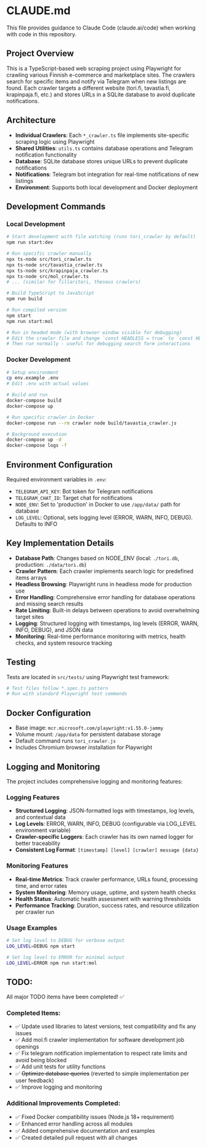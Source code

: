 # CLAUDE.md

This file provides guidance to Claude Code (claude.ai/code) when working with code in this repository.

## Project Overview

This is a TypeScript-based web scraping project using Playwright for crawling various Finnish e-commerce and marketplace sites. The crawlers search for specific items and notify via Telegram when new listings are found. Each crawler targets a different website (tori.fi, tavastia.fi, krapinpaja.fi, etc.) and stores URLs in a SQLite database to avoid duplicate notifications.

## Architecture

- **Individual Crawlers**: Each `*_crawler.ts` file implements site-specific scraping logic using Playwright
- **Shared Utilities**: `utils.ts` contains database operations and Telegram notification functionality
- **Database**: SQLite database stores unique URLs to prevent duplicate notifications
- **Notifications**: Telegram bot integration for real-time notifications of new listings
- **Environment**: Supports both local development and Docker deployment

## Development Commands

### Local Development
```bash
# Start development with file watching (runs tori_crawler by default)
npm run start:dev

# Run specific crawler manually
npx ts-node src/tori_crawler.ts
npx ts-node src/tavastia_crawler.ts
npx ts-node src/krapinpaja_crawler.ts
npx ts-node src/mol_crawler.ts
# ... (similar for fillaritori, theseus crawlers)

# Build TypeScript to JavaScript
npm run build

# Run compiled version
npm start
npm run start:mol

# Run in headed mode (with browser window visible for debugging)
# Edit the crawler file and change `const HEADLESS = true` to `const HEADLESS = false`
# Then run normally - useful for debugging search form interactions
```

### Docker Development
```bash
# Setup environment
cp env.example .env
# Edit .env with actual values

# Build and run
docker-compose build
docker-compose up

# Run specific crawler in Docker
docker-compose run --rm crawler node build/tavastia_crawler.js

# Background execution
docker-compose up -d
docker-compose logs -f
```

## Environment Configuration

Required environment variables in `.env`:
- `TELEGRAM_API_KEY`: Bot token for Telegram notifications
- `TELEGRAM_CHAT_ID`: Target chat for notifications
- `NODE_ENV`: Set to 'production' in Docker to use `/app/data/` path for database
- `LOG_LEVEL`: Optional, sets logging level (ERROR, WARN, INFO, DEBUG). Defaults to INFO

## Key Implementation Details

- **Database Path**: Changes based on NODE_ENV (local: `./tori.db`, production: `./data/tori.db`)
- **Crawler Pattern**: Each crawler implements search logic for predefined items arrays
- **Headless Browsing**: Playwright runs in headless mode for production use
- **Error Handling**: Comprehensive error handling for database operations and missing search results
- **Rate Limiting**: Built-in delays between operations to avoid overwhelming target sites
- **Logging**: Structured logging with timestamps, log levels (ERROR, WARN, INFO, DEBUG), and JSON data
- **Monitoring**: Real-time performance monitoring with metrics, health checks, and system resource tracking

## Testing

Tests are located in `src/tests/` using Playwright test framework:
```bash
# Test files follow *.spec.ts pattern
# Run with standard Playwright test commands
```

## Docker Configuration

- Base image: `mcr.microsoft.com/playwright:v1.55.0-jammy`
- Volume mount: `/app/data` for persistent database storage
- Default command runs `tori_crawler.js`
- Includes Chromium browser installation for Playwright

## Logging and Monitoring

The project includes comprehensive logging and monitoring features:

### Logging Features
- **Structured Logging**: JSON-formatted logs with timestamps, log levels, and contextual data
- **Log Levels**: ERROR, WARN, INFO, DEBUG (configurable via LOG_LEVEL environment variable)
- **Crawler-specific Loggers**: Each crawler has its own named logger for better traceability
- **Consistent Log Format**: `[timestamp] [level] [crawler] message {data}`

### Monitoring Features
- **Real-time Metrics**: Track crawler performance, URLs found, processing time, and error rates
- **System Monitoring**: Memory usage, uptime, and system health checks
- **Health Status**: Automatic health assessment with warning thresholds
- **Performance Tracking**: Duration, success rates, and resource utilization per crawler run

### Usage Examples
```bash
# Set log level to DEBUG for verbose output
LOG_LEVEL=DEBUG npm start

# Set log level to ERROR for minimal output  
LOG_LEVEL=ERROR npm run start:mol
```

## TODO:

All major TODO items have been completed! ✅

### Completed Items:
- ✅ Update used libraries to latest versions, test compatibility and fix any issues
- ✅ Add mol.fi crawler implementation for software development job openings  
- ✅ Fix telegram notification implementation to respect rate limits and avoid being blocked
- ✅ Add unit tests for utility functions
- ✅ ~~Optimize database queries~~ (reverted to simple implementation per user feedback)
- ✅ Improve logging and monitoring

### Additional Improvements Completed:
- ✅ Fixed Docker compatibility issues (Node.js 18+ requirement)
- ✅ Enhanced error handling across all modules
- ✅ Added comprehensive documentation and examples
- ✅ Created detailed pull request with all changes